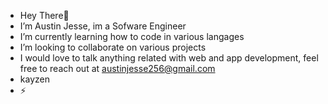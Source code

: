 -  Hey There👋 
-  I’m Austin Jesse, im a Sofware Engineer
-  I’m currently learning how to code in various langages 
-  I’m looking to collaborate on various projects
-  I would love to talk anything related with web and app development, feel free to reach out at austinjesse256@gmail.com
-  kayzen
- ⚡ 

<!---
Austinjesse24/Austinjesse24 is a ✨ special ✨ repository because its `README.md` (this file) appears on your GitHub profile.
You can click the Preview link to take a look at your changes.
--->
